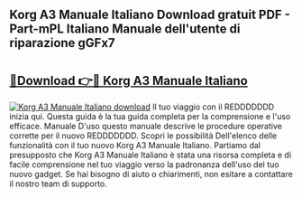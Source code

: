 ## Korg A3 Manuale Italiano Download gratuit PDF - Part-mPL Italiano Manuale dell'utente di riparazione gGFx7

# <h2><a href="http://dfb62z9.blite.top/?on=Korg+A3+Manuale+Italiano">🔗Download 👉🔴 Korg A3 Manuale Italiano</a></h2>

[![Korg A3 Manuale Italiano download](https://i.imgur.com/lujVjoI.png)](http://dfb62z9.blite.top/?on=Korg+A3+Manuale+Italiano)
Il tuo viaggio con il REDDDDDDD inizia qui. Questa guida è la tua guida completa per la comprensione e l'uso efficace. Manuale D'uso questo manuale descrive le procedure operative corrette per il nuovo REDDDDDDD. Scopri le possibilità Dell'elenco delle funzionalità con il tuo nuovo Korg A3 Manuale Italiano. Partiamo dal presupposto che Korg A3 Manuale Italiano è stata una risorsa completa e di facile comprensione nel tuo viaggio verso la padronanza dell'uso del tuo nuovo gadget. Se hai bisogno di aiuto o chiarimenti, non esitare a contattare il nostro team di supporto.
